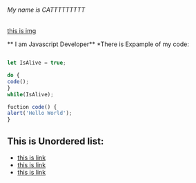 ###### My name is CATTTTTTTTT
[this is img](https://encrypted-tbn0.gstatic.com/images?q=tbn:ANd9GcQBIePbmKx1aWZNHFJkvrMOvxW1j56hK3MyHw&s)

** I am Javascript Developer** *There is Expample of my code:

``` javascript

let IsAlive = true;

do {
code();
}
while(IsAlive);

fuction code() {
alert('Hello World');
}
```
## This is Unordered list:
* [this is link](https://www.youtube.com/?app=desktop&hl=ru)
*  [this is link](https://www.youtube.com/?app=desktop&hl=ru)
* [this is link](https://www.youtube.com/?app=desktop&hl=ru)
